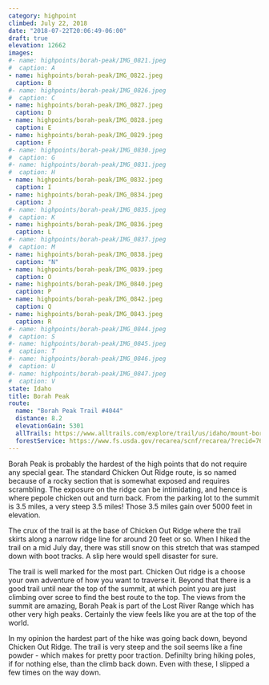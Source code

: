 ```yaml
---
category: highpoint
climbed: July 22, 2018
date: "2018-07-22T20:06:49-06:00"
draft: true
elevation: 12662
images:
#- name: highpoints/borah-peak/IMG_0821.jpeg
#  caption: A
- name: highpoints/borah-peak/IMG_0822.jpeg
  caption: B
#- name: highpoints/borah-peak/IMG_0826.jpeg
#  caption: C
- name: highpoints/borah-peak/IMG_0827.jpeg
  caption: D
- name: highpoints/borah-peak/IMG_0828.jpeg
  caption: E
- name: highpoints/borah-peak/IMG_0829.jpeg
  caption: F
#- name: highpoints/borah-peak/IMG_0830.jpeg
#  caption: G
#- name: highpoints/borah-peak/IMG_0831.jpeg
#  caption: H
- name: highpoints/borah-peak/IMG_0832.jpeg
  caption: I
- name: highpoints/borah-peak/IMG_0834.jpeg
  caption: J
#- name: highpoints/borah-peak/IMG_0835.jpeg
#  caption: K
- name: highpoints/borah-peak/IMG_0836.jpeg
  caption: L
#- name: highpoints/borah-peak/IMG_0837.jpeg
#  caption: M
- name: highpoints/borah-peak/IMG_0838.jpeg
  caption: "N"
- name: highpoints/borah-peak/IMG_0839.jpeg
  caption: O
- name: highpoints/borah-peak/IMG_0840.jpeg
  caption: P
- name: highpoints/borah-peak/IMG_0842.jpeg
  caption: Q
- name: highpoints/borah-peak/IMG_0843.jpeg
  caption: R
#- name: highpoints/borah-peak/IMG_0844.jpeg
#  caption: S
#- name: highpoints/borah-peak/IMG_0845.jpeg
#  caption: T
#- name: highpoints/borah-peak/IMG_0846.jpeg
#  caption: U
#- name: highpoints/borah-peak/IMG_0847.jpeg
#  caption: V
state: Idaho
title: Borah Peak
route:
  name: "Borah Peak Trail #4044"
  distance: 8.2
  elevationGain: 5301
  allTrails: https://www.alltrails.com/explore/trail/us/idaho/mount-borah-trail--2 
  forestService: https://www.fs.usda.gov/recarea/scnf/recarea/?recid=76662
---
```

Borah Peak is probably the hardest of the high points that do not require any special gear.  The standard Chicken Out Ridge route, is so named because of a rocky section that is somewhat exposed and requires scrambling. The exposure on the ridge can be intimidating, and hence is where pepole chicken out and turn back.  From the parking lot to the summit is 3.5 miles, a very steep 3.5 miles!  Those 3.5 miles gain over 5000 feet in elevation.

The crux of the trail is at the base of Chicken Out Ridge where the trail skirts along a narrow ridge line for around 20 feet or so.  When I hiked the trail on a mid July day, there was still snow on this stretch that was stamped down with boot tracks.  A slip here would spell disaster for sure.

The trail is well marked for the most part.  Chicken Out ridge is a choose your own adventure of how you want to traverse it.  Beyond that there is a good trail until near the top of the summit, at which point you are just climbing over scree to find the best route to the top.  The views from the summit are amazing, Borah Peak is part of the Lost River Range which has other very high peaks.  Certainly the view feels like you are at the top of the world.

In my opinion the hardest part of the hike was going back down, beyond Chicken Out Ridge.  The trail is very steep and the soil seems like a fine powder - which makes for pretty poor traction.  Definilty bring hiking poles, if for nothing else, than the climb back down.  Even with these, I slipped a few times on the way down.
